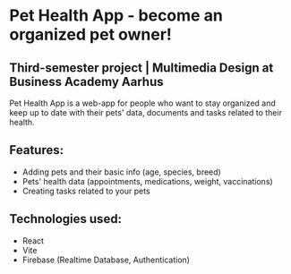 # Pet Health App - become an organized pet owner!
## Third-semester project | Multimedia Design at Business Academy Aarhus
Pet Health App is a web-app for people who want to stay organized and keep up to date with their pets' data, documents and tasks related to their health. 

## Features:
 - Adding pets and their basic info (age, species, breed)
 - Pets' health data (appointments, medications, weight, vaccinations)
 - Creating tasks related to your pets
   
## Technologies used:
 - React
 - Vite
 - Firebase (Realtime Database, Authentication)
